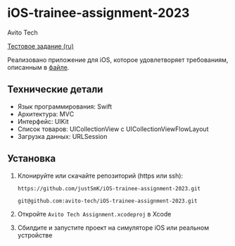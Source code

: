 # iOS-trainee-assignment-2023
Avito Tech

[Тестовое задание (ru)](BRIEF.md)

Реализовано приложение для iOS, которое удовлетворяет требованиям, описанным в [файле](BRIEF.md).

## Технические детали

- Язык программирования: Swift
- Архитектура: MVС
- Интерфейс: UIKit
- Список товаров: UICollectionView с UICollectionViewFlowLayout
- Загрузка данных: URLSession

## Установка 

1. Клонируйте или скачайте репозиторий (https или ssh):

   ```
   https://github.com/justSmK/iOS-trainee-assignment-2023.git
   ```

   ```
   git@github.com:avito-tech/iOS-trainee-assignment-2023.git
   ```
2. Откройте `Avito Tech Assignment.xcodeproj` в Xcode
3. Сбилдите и запустите проект на симуляторе iOS или реальном устройстве

